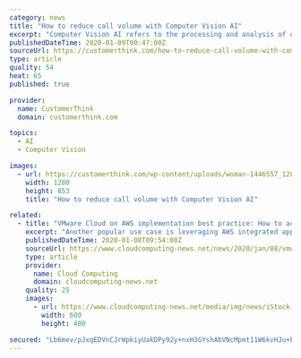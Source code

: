 ```yaml
---
category: news
title: "How to reduce call volume with Computer Vision AI"
excerpt: "Computer Vision AI refers to the processing and analysis of digital images and videos to automatically understand their meaning and context. It recognizes faces and expressions, helps self-driving cars read traffic signs and avoid pedestrians, and allows factory robots to monitor problems on production lines. It’s important to note that there ..."
publishedDateTime: 2020-01-09T00:47:00Z
sourceUrl: https://customerthink.com/how-to-reduce-call-volume-with-computer-vision-ai/
type: article
quality: 54
heat: 65
published: true

provider:
  name: CustomerThink
  domain: customerthink.com

topics:
  - AI
  - Computer Vision

images:
  - url: https://customerthink.com/wp-content/uploads/woman-1446557_1280-pixabay-social-technology-1.jpg
    width: 1280
    height: 853
    title: "How to reduce call volume with Computer Vision AI"

related:
  - title: "VMware Cloud on AWS implementation best practice: How to accelerate benefits with upfront planning"
    excerpt: "Another popular use case is leveraging AWS integrated apps to perform early predictive analytics, access artificial intelligence (AI), and utilise machine learning capabilities to develop unstructured and semi-structured data to yield actionable market and ..."
    publishedDateTime: 2020-01-08T09:54:00Z
    sourceUrl: https://www.cloudcomputing-news.net/news/2020/jan/08/vmware-cloud-aws-implementation-best-practice-how-accelerate-benefits-upfront-planning/
    type: article
    provider:
      name: Cloud Computing
      domain: cloudcomputing-news.net
    quality: 25
    images:
      - url: https://www.cloudcomputing-news.net/media/img/news/iStock-474325206_wnubeKu.jpg.600x600_q96.png
        width: 600
        height: 400

secured: "Lb6mev/pJxqEDVnCJrWpkiyUakDPy92y+nxH3GYshAbVNcMpmt11W6kvHJu+bRXJFUnPDZkMRTJQecGi+GBiOYAaA4GT+5oyVHTF4yx9nLJ6ruMmiZIVLBTwaSczDPYuhuol+2JBCV3pyPqPNV4uVmsVsufWmwd+H9MGhjAW0kd+IggQmvmMQ3s8bKHwR7Hs5HWVmQ8dGmEBZ6d7gIhHm/d8P/DwzBGYTXZhstwunzTmSX5I2uKcZN7s2bpKEKEow0PBpRzEGtF9ayvh32jzxw==;tM7mFSMOdWr78jIcgAAa+w=="
---
```


